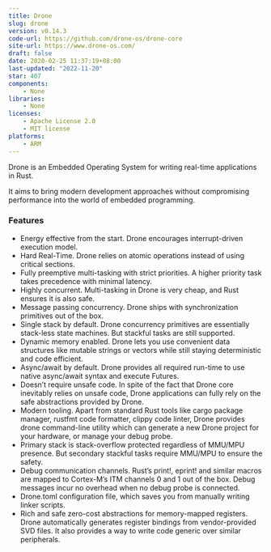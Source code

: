 ```yaml
---
title: Drone
slug: drone
version: v0.14.3
code-url: https://github.com/drone-os/drone-core
site-url: https://www.drone-os.com/
draft: false
date: 2020-02-25 11:37:19+08:00
last-updated: "2022-11-20"
star: 407
components:
    - None
libraries:
    - None
licenses:
    - Apache License 2.0
    - MIT license
platforms:
    - ARM
---
```

Drone is an Embedded Operating System for writing real-time applications in Rust.

<!--more-->

It aims to bring modern development approaches without compromising performance into the world of embedded programming.

### Features

- Energy effective from the start. Drone encourages interrupt-driven execution model.
- Hard Real-Time. Drone relies on atomic operations instead of using critical sections.
- Fully preemptive multi-tasking with strict priorities. A higher priority task takes precedence with minimal latency.
- Highly concurrent. Multi-tasking in Drone is very cheap, and Rust ensures it is also safe.
- Message passing concurrency. Drone ships with synchronization primitives out of the box.
- Single stack by default. Drone concurrency primitives are essentially stack-less state machines. But stackful tasks are still supported.
- Dynamic memory enabled. Drone lets you use convenient data structures like mutable strings or vectors while still staying deterministic and code efficient.
- Async/await by default. Drone provides all required run-time to use native async/await syntax and execute Futures.
- Doesn’t require unsafe code. In spite of the fact that Drone core inevitably relies on unsafe code, Drone applications can fully rely on the safe abstractions provided by Drone.
- Modern tooling. Apart from standard Rust tools like cargo package manager, rustfmt code formatter, clippy code linter, Drone provides drone command-line utility which can generate a new Drone project for your hardware, or manage your debug probe.
- Primary stack is stack-overflow protected regardless of MMU/MPU presence. But secondary stackful tasks require MMU/MPU to ensure the safety.
- Debug communication channels. Rust’s print!, eprint! and similar macros are mapped to Cortex-M’s ITM channels 0 and 1 out of the box. Debug messages incur no overhead when no debug probe is connected.
- Drone.toml configuration file, which saves you from manually writing linker scripts.
- Rich and safe zero-cost abstractions for memory-mapped registers. Drone automatically generates register bindings from vendor-provided SVD files. It also provides a way to write code generic over similar peripherals.

<!--github-projects-->
